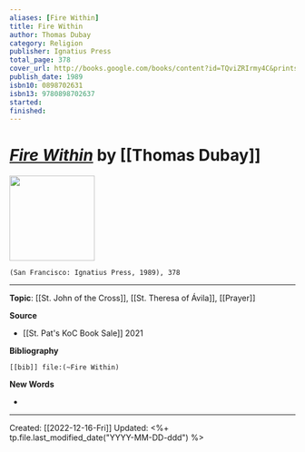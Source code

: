```yaml
---
aliases: [Fire Within]
title: Fire Within
author: Thomas Dubay
category: Religion
publisher: Ignatius Press
total_page: 378
cover_url: http://books.google.com/books/content?id=TQviZRIrmy4C&printsec=frontcover&img=1&zoom=1&edge=curl&source=gbs_api
publish_date: 1989
isbn10: 0898702631
isbn13: 9780898702637
started: 
finished: 
---
```

# *[Fire Within](https://ignatius.com/fire-within-fwp/)* by [[Thomas Dubay]]

<img src="http://books.google.com/books/content?id=TQviZRIrmy4C&printsec=frontcover&img=1&zoom=1&edge=curl&source=gbs_api" width=150>

`(San Francisco: Ignatius Press, 1989), 378`

--- 
**Topic**: [[St. John of the Cross]], [[St. Theresa of Ávila]], [[Prayer]]

**Source**
- [[St. Pat's KoC Book Sale]] 2021


**Bibliography**

```query
[[bib]] file:(~Fire Within)
```
 

**New Words**

- 

---
Created: [[2022-12-16-Fri]]
Updated: <%+ tp.file.last_modified_date("YYYY-MM-DD-ddd") %>


